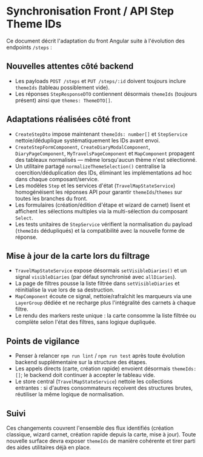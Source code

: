 # Synchronisation Front / API Step Theme IDs

Ce document décrit l'adaptation du front Angular suite à l'évolution des endpoints `/steps` :

## Nouvelles attentes côté backend
- Les payloads `POST /steps` et `PUT /steps/:id` doivent toujours inclure `themeIds` (tableau possiblement vide).
- Les réponses `StepResponseDTO` contiennent désormais `themeIds` (toujours présent) ainsi que `themes: ThemeDTO[]`.

## Adaptations réalisées côté front
- `CreateStepDto` impose maintenant `themeIds: number[]` et `StepService` nettoie/déduplique systématiquement les IDs avant envoi.
- `CreateStepFormComponent`, `CreateDiaryModalComponent`, `DiaryPageComponent`, `MyTravelsPageComponent` et `MapComponent` propagent des tableaux normalisés — même lorsqu'aucun thème n'est sélectionné.
- Un utilitaire partagé `normalizeThemeSelection()` centralise la coercition/déduplication des IDs, éliminant les implémentations ad hoc dans chaque composant/service.
- Les modèles `Step` et les services d'état (`TravelMapStateService`) homogénéisent les réponses API pour garantir `themeIds`/`themes` sur toutes les branches du front.
- Les formulaires (création/édition d'étape et wizard de carnet) lisent et affichent les sélections multiples via la multi-sélection du composant `Select`.
- Les tests unitaires de `StepService` vérifient la normalisation du payload (`themeIds` dédupliqués) et la compatibilité avec la nouvelle forme de réponse.

## Mise à jour de la carte lors du filtrage
- `TravelMapStateService` expose désormais `setVisibleDiaries()` et un signal `visibleDiaries` (par défaut synchronisé avec `allDiaries`).
- La page de filtres pousse la liste filtrée dans `setVisibleDiaries` et réinitialise la vue lors de sa destruction.
- `MapComponent` écoute ce signal, nettoie/rafraîchit les marqueurs via une `LayerGroup` dédiée et ne recharge plus l'intégralité des carnets à chaque filtre.
- Le rendu des markers reste unique : la carte consomme la liste filtrée ou complète selon l'état des filtres, sans logique dupliquée.

## Points de vigilance
- Penser à relancer `npm run lint` / `npm run test` après toute évolution backend supplémentaire sur la structure des étapes.
- Les appels directs (carte, création rapide) envoient désormais `themeIds: []`; le backend doit continuer à accepter le tableau vide.
- Le store central (`TravelMapStateService`) nettoie les collections entrantes : si d'autres consommateurs reçoivent des structures brutes, réutiliser la même logique de normalisation.

## Suivi
Ces changements couvrent l'ensemble des flux identifiés (création classique, wizard carnet, création rapide depuis la carte, mise à jour). Toute nouvelle surface devra exposer `themeIds` de manière cohérente et tirer parti des aides utilitaires déjà en place.
